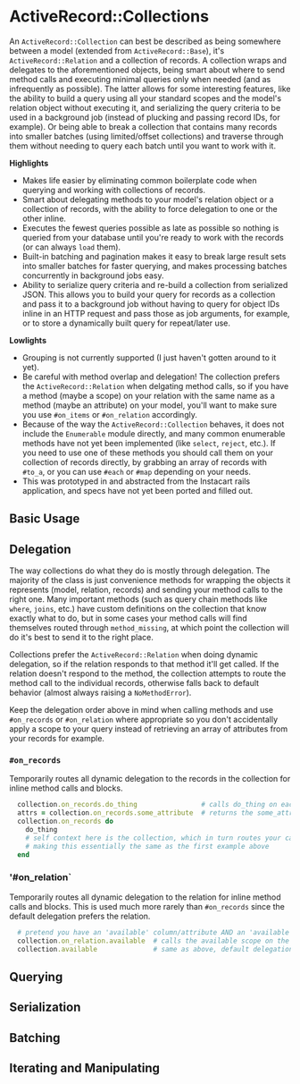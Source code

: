 # ActiveRecord::Collections

An `ActiveRecord::Collection` can best be described as being somewhere between a model (extended from `ActiveRecord::Base`), it's `ActiveRecord::Relation` and a collection of records. A collection wraps and delegates to the aforementioned objects, being smart about where to send method calls and executing minimal queries only when needed (and as infrequently as possible). The latter allows for some interesting features, like the ability to build a query using all your standard scopes and the model's relation object without executing it, and serializing the query criteria to be used in a background job (instead of plucking and passing record IDs, for example). Or being able to break a collection that contains many records into smaller batches (using limited/offset collections) and traverse through them without needing to query each batch until you want to work with it.

**Highlights**
* Makes life easier by eliminating common boilerplate code when querying and working with collections of records.
* Smart about delegating methods to your model's relation object or a collection of records, with the ability to force delegation to one or the other inline.
* Executes the fewest queries possible as late as possible so nothing is queried from your database until you're ready to work with the records (or can always `load` them).
* Built-in batching and pagination makes it easy to break large result sets into smaller batches for faster querying, and makes processing batches concurrently in background jobs easy.
* Ability to serialize query criteria and re-build a collection from serialized JSON. This allows you to build your query for records as a collection and pass it to a background job without having to query for object IDs inline in an HTTP request and pass those as job arguments, for example, or to store a dynamically built query for repeat/later use.

**Lowlights**
* Grouping is not currently supported (I just haven't gotten around to it yet).
* Be careful with method overlap and delegation! The collection prefers the `ActiveRecord::Relation` when delgating method calls, so if you have a method (maybe a scope) on your relation with the same name as a method (maybe an attribute) on your model, you'll want to make sure you use `#on_items` or `#on_relation` accordingly.
* Because of the way the `ActiveRecord::Collection` behaves, it does not include the `Enumerable` module directly, and many common enumerable methods have not yet been implemented (like `select`, `reject`, etc.). If you need to use one of these methods you should call them on your collection of records directly, by grabbing an array of records with `#to_a`, or you can use `#each` or `#map` depending on your needs.
* This was prototyped in and abstracted from the Instacart rails application, and specs have not yet been ported and filled out.

## Basic Usage

## Delegation

The way collections do what they do is mostly through delegation. The majority of the class is just convenience methods for wrapping the objects it represents (model, relation, records) and sending your method calls to the right one. Many important methods (such as query chain methods like `where`, `joins`, etc.) have custom definitions on the collection that know exactly what to do, but in some cases your method calls will find themselves routed through `method_missing`, at which point the collection will do it's best to send it to the right place.

Collections prefer the `ActiveRecord::Relation` when doing dynamic delegation, so if the relation responds to that method it'll get called. If the relation doesn't respond to the method, the collection attempts to route the method call to the individual records, otherwise falls back to default behavior (almost always raising a `NoMethodError`).

Keep the delegation order above in mind when calling methods and use `#on_records` or `#on_relation` where appropriate so you don't accidentally apply a scope to your query instead of retrieving an array of attributes from your records for example.

### `#on_records`

Temporarily routes all dynamic delegation to the records in the collection for inline method calls and blocks.

```ruby
  collection.on_records.do_thing                # calls do_thing on each record in the collection
  attrs = collection.on_records.some_attribute  # returns the some_attribute value for each record in an array
  collection.on_records do
    do_thing
    # self context here is the collection, which in turn routes your call to each record in the collection,
    # making this essentially the same as the first example above
  end
```

### '#on_relation`

Temporarily routes all dynamic delegation to the relation for inline method calls and blocks. This is used much more rarely than `#on_records` since the default delegation prefers the relation.

```ruby
  # pretend you have an 'available' column/attribute AND an 'available' scope on your model
  collection.on_relation.available  # calls the available scope on the collection relation
  collection.available              # same as above, default delegation prefers the relation
```

## Querying

## Serialization

## Batching

## Iterating and Manipulating
